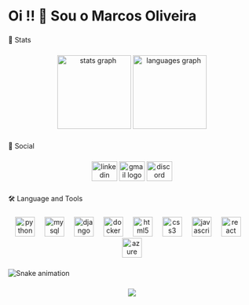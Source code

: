 <h1 align="left">Oi !! 👋 Sou o Marcos Oliveira</h1>

###

<p align="left">📶 Stats</p>

###

<div align="center">
  <img src="https://github-readme-stats.vercel.app/api?username=MarcosOFreitas&hide_title=false&hide_rank=false&show_icons=true&include_all_commits=true&count_private=true&disable_animations=false&theme=dracula&locale=en&hide_border=false&order=1" height="150" alt="stats graph"  />
  <img src="https://github-readme-stats.vercel.app/api/top-langs?username=MarcosOFreitas&locale=en&hide_title=false&layout=compact&card_width=320&langs_count=5&theme=dracula&hide_border=false&order=2" height="150" alt="languages graph"  />
</div>

###

<p align="left">👤 Social</p>

###

<div align="center">
  <img src="https://www.linkedin.com/in/marcos-oliveira-670b43286/" width="52" height="40" alt="linkedin logo"  />
  <img src="freitasmarcos972@gmail.com" width="52" height="40" alt="gmail logo"  />
  <img src="marcos_oliveira" width="52" height="40" alt="discord logo"  />
</div>

###

<p align="left">🛠️ Language and Tools</p>

###

<div align="center">
  <img src="https://cdn.jsdelivr.net/gh/devicons/devicon/icons/python/python-original.svg" height="40" alt="python logo"  />
  <img width="12" />
  <img src="https://cdn.jsdelivr.net/gh/devicons/devicon/icons/mysql/mysql-original.svg" height="40" alt="mysql logo"  />
  <img width="12" />
  <img src="https://cdn.jsdelivr.net/gh/devicons/devicon/icons/django/django-plain.svg" height="40" alt="django logo"  />
  <img width="12" />
  <img src="https://cdn.jsdelivr.net/gh/devicons/devicon/icons/docker/docker-original.svg" height="40" alt="docker logo"  />
  <img width="12" />
  <img src="https://cdn.jsdelivr.net/gh/devicons/devicon/icons/html5/html5-original.svg" height="40" alt="html5 logo"  />
  <img width="12" />
  <img src="https://cdn.jsdelivr.net/gh/devicons/devicon/icons/css3/css3-original.svg" height="40" alt="css3 logo"  />
  <img width="12" />
  <img src="https://cdn.jsdelivr.net/gh/devicons/devicon/icons/javascript/javascript-original.svg" height="40" alt="javascript logo"  />
  <img width="12" />
  <img src="https://cdn.jsdelivr.net/gh/devicons/devicon/icons/react/react-original.svg" height="40" alt="react logo"  />
  <img width="12" />
  <img src="https://cdn.jsdelivr.net/gh/devicons/devicon/icons/azure/azure-original.svg" height="40" alt="azure logo"  />
</div>

###

<img src="https://raw.githubusercontent.com/MarcosOFreitas/MarcosOFreitas/output/snake.svg" alt="Snake animation" />

###

<div align="center">
  <img src="https://profile-counter.glitch.me/MarcosOFreitas/count.svg?"  />
</div>

###

